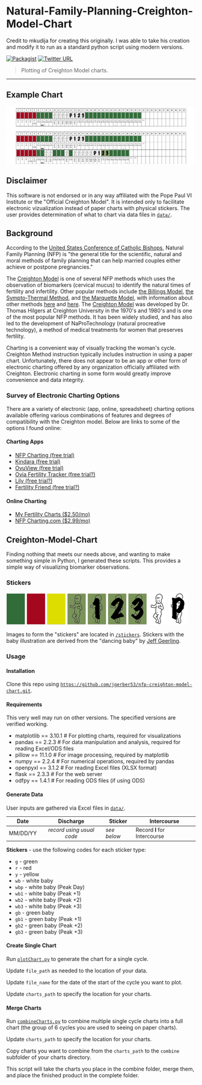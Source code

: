 # Natural-Family-Planning-Creighton-Model-Chart
Credit to mkudija for creating this originally.  I was able to take his creation and modify it to run as a standard python script using modern versions.

[![Packagist](https://img.shields.io/packagist/l/doctrine/orm.svg?maxAge=2592000)](https://github.com/mkudija/Creighton-Model-Chart/blob/master/LICENSE)
[![Twitter URL](https://img.shields.io/twitter/url/http/shields.io.svg?style=social&maxAge=2592000)](https://twitter.com/mkudija)

> Plotting of Creighton Model charts.

---

## Example Chart
![Example](https://github.com/jgerber53/nfp-creighton-model-chart/blob/main/charts/example_month_1.png)
![Example Combined](https://github.com/jgerber53/nfp-creighton-model-chart/blob/main/charts/complete/example_month_1_to_example_month_2.png)

## Disclaimer
This software is not endorsed or in any way affiliated with the Pope Paul VI Institute or the "Official Creighton Model". It is intended only to facilitate electronic vizualization instead of paper charts with physical stickers. The user provides determination of what to chart via data files in [`data/`](https://github.com/jgerber53/nfp-creighton-model-chart/tree/main/data). 

## Background
According to the [United States Conference of Catholic Bishops](http://www.usccb.org/issues-and-action/marriage-and-family/natural-family-planning/what-is-nfp/), Natural Family Planning (NFP) is "the general title for the scientific, natural and moral methods of family planning that can help married couples either achieve or postpone pregnancies."

The [Creighton Model](http://www.creightonmodel.com) is one of several NFP methods which uses the observation of biomarkers (cervical mucus) to identify the natural times of fertility and infertility. Other popular methods include [the Billings Model](http://www.woomb.org/), [the Sympto-Thermal Method](https://sympto.org/data/manual_en_sympto.pdf), and [the Marquette Model](https://www.google.com/url?sa=t&source=web&rct=j&opi=89978449&url=https://www.marquette.edu/nursing/institute-natural-family-planning/model.php&ved=2ahUKEwicldq49LeMAxX7OjQIHZJPHyYQFnoECBUQAQ&usg=AOvVaw3K0vL5LtMjgsWN_18DftTG/), with information about other methods [here](http://www.usccb.org/issues-and-action/marriage-and-family/natural-family-planning/what-is-nfp/methods.cfm) and [here](http://verilymag.com/2016/12/how-to-chart-your-cycle-creighton-billings-two-day-sympto-thermal-marquette-lactational). The [Creighton Model](http://www.unleashingthepower.info/PDFs/IA_IntroCrMS.pdf) was developed by Dr. Thomas Hilgers at Creighton University in the 1970's and 1980's and is one of the most popular NFP methods. It has been widely studied, and has also led to the development of NaProTechnology (natural procreative technology), a method of medical treatments for women that preserves fertility.

Charting is a convenient way of visually tracking the woman's cycle. Creighton Method instruction typically includes instruction in using a paper chart. Unfortunately, there does not appear to be an app or other form of electronic charting offered by any organization officially affiliated with Creighton. Electronic charting in some form would greatly improve convenience and data integrity.

### Survey of Electronic Charting Options
There are a variety of electronic (app, online, spreadsheet) charting options available offering various combinations of features and degrees of compatibility with the Creighton model. Below are links to some of the options I found online:

#### Charting Apps
* [NFP Charting (free trial)](https://itunes.apple.com/us/app/nfp-charting/id300767738?mt=8)
* [Kindara (free trial)](https://www.kindara.com/)
* [OvuView (free trial)](https://play.google.com/store/apps/details?id=com.sleekbit.ovuview&hl=en)
* [Ovia Fertility Tracker (free trial?)](https://itunes.apple.com/us/app/ovia-fertility-tracker-ovulation-calculator/id570244389?mt=8)
* [Lily (free trial?)](http://whimsicallily.com/lily/appstore.php)
* [Fertility Friend (free trial?)](https://itunes.apple.com/app/apple-store/id443919067?mt=8)

#### Online Charting
* [My Fertility Charts ($2.50/mo)](http://www.myfertilitycharts.com/)
* [NFP Charting.com ($2.99/mo)](https://www.nfpcharting.com/index.php)

## Creighton-Model-Chart
Finding nothing that meets our needs above, and wanting to make something simple in Python, I generated these scripts. This provides a simple way of visualizing biomarker observations.

### Stickers
<img src="https://github.com/jgerber53/nfp-creighton-model-chart/blob/main/stickers/g.png" width="50"/> <img src="https://github.com/jgerber53/nfp-creighton-model-chart/blob/main/stickers/r.png" width="50"/> <img src="https://github.com/jgerber53/nfp-creighton-model-chart/blob/main/stickers/y.png" width="50"/> <img src="https://github.com/jgerber53/nfp-creighton-model-chart/blob/main/stickers/gb.png" width="50"/> <img src="https://github.com/jgerber53/nfp-creighton-model-chart/blob/main/stickers/gb1.png" width="50"/> <img src="https://github.com/jgerber53/nfp-creighton-model-chart/blob/main/stickers/gb2.png" width="50"/> <img src="https://github.com/jgerber53/nfp-creighton-model-chart/blob/main/stickers/gb3.png" width="50"/> <img src="https://github.com/jgerber53/nfp-creighton-model-chart/blob/main/stickers/wb.png" width="50"/> <img src="https://github.com/jgerber53/nfp-creighton-model-chart/blob/main/stickers/wbp.png" width="50"/>

Images to form the "stickers" are located in [`/stickers`](https://github.com/jgerber53/nfp-creighton-model-chart/tree/main/stickers). Stickers with the baby illustration are derived from the "dancing baby" by [Jeff Geerling](https://www.jeffgeerling.com/blog/2010/dancing-baby-illustration). 

### Usage

#### Installation
Clone this repo using [`https://github.com/jgerber53/nfp-creighton-model-chart.git`](https://github.com/jgerber53/nfp-creighton-model-chart.git).

#### Requirements
This very well may run on other versions.  The specified versions are verified working.

- matplotlib == 3.10.1 # For plotting charts, required for visualizations
- pandas == 2.2.3 # For data manipulation and analysis, required for reading Excel/ODS files
- pillow == 11.1.0 # For image processing, required by matplotlib
- numpy == 2.2.4 # For numerical operations, required by pandas
- openpyxl == 3.1.2 # For reading Excel files (XLSX format)
- flask == 2.3.3  # For the web server
- odfpy == 1.4.1  # For reading ODS files (if using ODS)

#### Generate Data
User inputs are gathered via Excel files in [`data/`](https://github.com/jgerber53/nfp-creighton-model-chart/tree/main/data). 

| Date          | Discharge     | Sticker  | Intercourse  | 
| ------------- |:-------------:| -------- | ------------ |
| MM/DD/YY      | *record using usual code* | *see below* | Record **I** for Intercourse | 

**Stickers** - use the following codes for each sticker type:
- `g` - green
- `r` - red
- `y` - yellow
- `wb` - white baby
- `wbp` - white baby (Peak Day)
- `wb1` - white baby (Peak +1)
- `wb2` - white baby (Peak +2)
- `wb3` - white baby (Peak +3)
- `gb` - green baby 
- `gb1` - green baby (Peak +1)
- `gb2` - green baby (Peak +2)
- `gb3` - green baby (Peak +3)


#### Create Single Chart
Run [`plotChart.py`](https://github.com/jgerber53/nfp-creighton-model-chart/blob/main/plotChart.py) to generate the chart for a single cycle.

Update `file_path` as needed to the location of your data. 

Update `file_name` for the date of the start of the cycle you want to plot. 

Update `charts_path` to specify the location for your charts.

#### Merge Charts
Run [`combineCharts.py`](https://github.com/jgerber53/nfp-creighton-model-chart/blob/main/combineCharts.py) to combine multiple single cycle charts into a full chart (the group of 6 cycles you are used to seeing on paper charts). 

Update `charts_path` to specify the location for your charts.

Copy charts you want to combine from the `charts_path` to the `combine` subfolder of your charts directory.

This script will take the charts you place in the combine folder, merge them, and place the finished product in the complete folder.